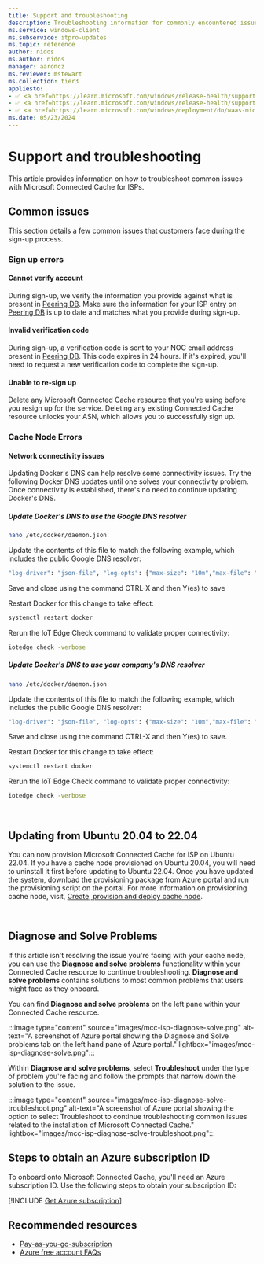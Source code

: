 ```yaml
---
title: Support and troubleshooting
description: Troubleshooting information for commonly encountered issues for onboarding or using Microsoft Connected Cache for ISPs.
ms.service: windows-client
ms.subservice: itpro-updates
ms.topic: reference
author: nidos
ms.author: nidos
manager: aaroncz
ms.reviewer: mstewart
ms.collection: tier3
appliesto: 
- ✅ <a href=https://learn.microsoft.com/windows/release-health/supported-versions-windows-client target=_blank>Windows 11</a>
- ✅ <a href=https://learn.microsoft.com/windows/release-health/supported-versions-windows-client target=_blank>Windows 10</a>
- ✅ <a href=https://learn.microsoft.com/windows/deployment/do/waas-microsoft-connected-cache target=_blank>Microsoft Connected Cache for ISPs</a>	
ms.date: 05/23/2024
---
```


# Support and troubleshooting

This article provides information on how to troubleshoot common issues with Microsoft Connected Cache for ISPs.

## Common issues

This section details a few common issues that customers face during the sign-up process.

### Sign up errors

#### Cannot verify account

During sign-up, we verify the information you provide against what is present in [Peering DB](https://www.peeringdb.com/). Make sure the information for your ISP entry on [Peering DB](https://www.peeringdb.com/) is up to date and matches what you provide during sign-up.

#### Invalid verification code

During sign-up, a verification code is sent to your NOC email address present in [Peering DB](https://www.peeringdb.com/). This code expires in 24 hours. If it's expired, you'll need to request a new verification code to complete the sign-up.  

#### Unable to re-sign up

Delete any Microsoft Connected Cache resource that you're using before you resign up for the service. Deleting any existing Connected Cache resource unlocks your ASN, which allows you to successfully sign up.

### Cache Node Errors  

#### Network connectivity issues

 Updating Docker's DNS can help resolve some connectivity issues.
 Try the following Docker DNS updates until one solves your connectivity problem.
 Once connectivity is established, there's no need to continue updating Docker's DNS.

##### Update Docker's DNS to use the Google DNS resolver

```bash
nano /etc/docker/daemon.json
```

Update the contents of this file to match the following example, which includes the public Google DNS resolver:

```bash
"log-driver": "json-file", "log-opts": {"max-size": "10m","max-file": "3"},"dns":["8.8.8.8", "8.8.4.4"]
```

Save and close using the command CTRL-X and then Y(es) to save

Restart Docker for this change to take effect:

```bash
systemctl restart docker
```

Rerun the IoT Edge Check command to validate proper connectivity:

```bash
iotedge check -verbose
```

##### Update Docker's DNS to use your company's DNS resolver

```bash
nano /etc/docker/daemon.json
```

Update the contents of this file to match the following example, which includes the public Google DNS resolver:

```bash
"log-driver": "json-file", "log-opts": {"max-size": "10m","max-file": "3"},"dns":["<Your companies DNS Resolver IP Address>"]
```

Save and close using the command CTRL-X and then Y(es) to save.

Restart Docker for this change to take effect:

```bash
systemctl restart docker
```

Rerun the IoT Edge Check command to validate proper connectivity:

```bash
iotedge check -verbose
```
<br>

## Updating from Ubuntu 20.04 to 22.04
You can now provision Microsoft Connected Cache for ISP on Ubuntu 22.04.
If you have a cache node provisioned on Ubuntu 20.04, you will need to uninstall it first before updating to Ubuntu 22.04.
Once you have updated the system, download the provisioning package from Azure portal and run the provisioning script on the portal.
For more information on provisioning cache node, visit, [Create, provision and deploy cache node](mcc-isp-create-provision-deploy.md#provision-your-server).

<br>

## Diagnose and Solve Problems

If this article isn't resolving the issue you're facing with your cache node, you can use the **Diagnose and solve problems** functionality within your Connected Cache resource to continue troubleshooting. **Diagnose and solve problems** contains solutions to most common problems that users might face as they onboard.

You can find **Diagnose and solve problems** on the left pane within your Connected Cache resource.

:::image type="content" source="images/mcc-isp-diagnose-solve.png" alt-text="A screenshot of Azure portal showing the Diagnose and Solve problems tab on the left hand pane of Azure portal." lightbox="images/mcc-isp-diagnose-solve.png":::

Within **Diagnose and solve problems**, select **Troubleshoot** under the type of problem you're facing and follow the prompts that narrow down the solution to the issue.

:::image type="content" source="images/mcc-isp-diagnose-solve-troubleshoot.png" alt-text="A screenshot of Azure portal showing the option to select Troubleshoot to continue troubleshooting common issues related to the installation of Microsoft Connected Cache." lightbox="images/mcc-isp-diagnose-solve-troubleshoot.png":::


## Steps to obtain an Azure subscription ID

To onboard onto Microsoft Connected Cache, you'll need an Azure subscription ID. Use the following steps to obtain your subscription ID:
<!--Using include file, get-azure-subscription.md, for shared content-->
[!INCLUDE [Get Azure subscription](includes/get-azure-subscription.md)]

## Recommended resources

- [Pay-as-you-go-subscription](https://azure.microsoft.com/offers/ms-azr-0003p/)
- [Azure free account FAQs](https://azure.microsoft.com/free/free-account-faq/)
